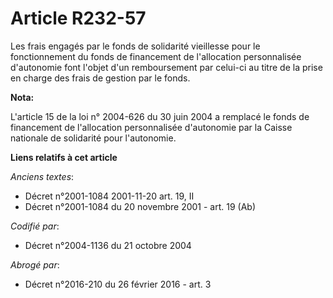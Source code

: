 # Article R232-57

Les frais engagés par le fonds de solidarité vieillesse pour le fonctionnement du fonds de financement de l'allocation
personnalisée d'autonomie font l'objet d'un remboursement par celui-ci au titre de la prise en charge des frais de gestion
par le fonds.

**Nota:**

L'article 15 de la loi n° 2004-626 du 30 juin 2004 a remplacé le fonds de financement de l'allocation personnalisée
d'autonomie par la Caisse nationale de solidarité pour l'autonomie.

**Liens relatifs à cet article**

_Anciens textes_:

  - Décret n°2001-1084 2001-11-20 art. 19, II
  - Décret n°2001-1084 du 20 novembre 2001 - art. 19 (Ab)

_Codifié par_:

  - Décret n°2004-1136 du 21 octobre 2004

_Abrogé par_:

  - Décret n°2016-210 du 26 février 2016 - art. 3
